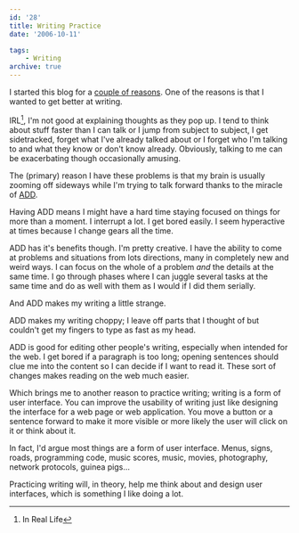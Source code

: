 ```yaml
---
id: '28'
title: Writing Practice
date: '2006-10-11'

tags:
    - Writing
archive: true
---
```


I started this blog for a [couple of reasons](/moving-to-a-blog/). One of the
reasons is that I wanted to get better at writing.

IRL[^1], I'm not good at explaining thoughts as they pop up. I tend to think
about stuff faster than I can talk or I jump from subject to subject, I get
sidetracked, forget what I've already talked about or I forget who I'm talking
to and what they know or don't know already. Obviously, talking to me can be
exacerbating though occasionally amusing.

<!-- more -->

The (primary) reason I have these problems is that my brain is usually zooming
off sideways while I'm trying to talk forward thanks to the miracle of
[ADD](http://en.wikipedia.org/wiki/Attention-deficit_disorder).

Having ADD means I might have a hard time staying focused on things for more
than a moment. I interrupt a lot. I get bored easily. I seem hyperactive at
times because I change gears all the time.

ADD has it's benefits though. I'm pretty creative. I have the ability to come
at problems and situations from lots directions, many in completely new and
weird ways. I can focus on the whole of a problem _and_ the details at the
same time. I go through phases where I can juggle several tasks at the same
time and do as well with them as I would if I did them serially.

And ADD makes my writing a little strange.

ADD makes my writing choppy; I leave off parts that I thought of but couldn't
get my fingers to type as fast as my head.

ADD is good for editing other people's writing, especially when intended for
the web. I get bored if a paragraph is too long; opening sentences should clue
me into the content so I can decide if I want to read it. These sort of
changes makes reading on the web much easier.

Which brings me to another reason to practice writing; writing is a form of
user interface. You can improve the usability of writing just like designing
the interface for a web page or web application. You move a button or a
sentence forward to make it more visible or more likely the user will click on
it or think about it.

In fact, I'd argue most things are a form of user interface. Menus, signs,
roads, programming code, music scores, music, movies, photography, network
protocols, guinea pigs…

Practicing writing will, in theory, help me think about and design user
interfaces, which is something I like doing a lot.

[^1]: In Real Life
